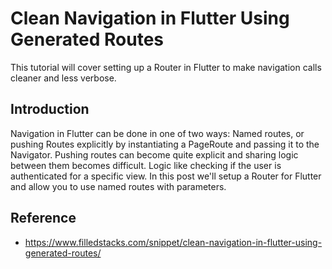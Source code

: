 # Clean Navigation in Flutter Using Generated Routes

This tutorial will cover setting up a Router in Flutter to make navigation calls cleaner and less verbose.

## Introduction

Navigation in Flutter can be done in one of two ways: Named routes, or pushing Routes explicitly by instantiating a PageRoute and passing it to the Navigator. Pushing routes can become quite explicit and sharing logic between them becomes difficult. Logic like checking if the user is authenticated for a specific view. In this post we'll setup a Router for Flutter and allow you to use named routes with parameters.

## Reference

- https://www.filledstacks.com/snippet/clean-navigation-in-flutter-using-generated-routes/
